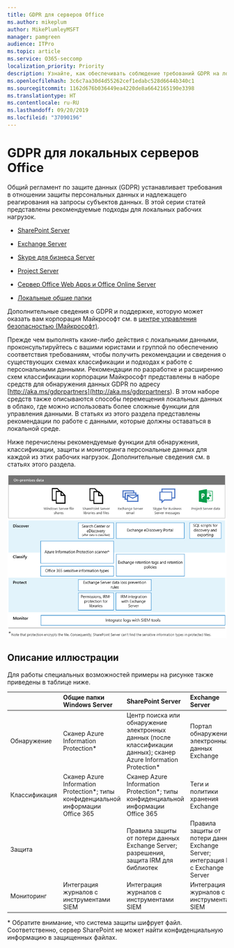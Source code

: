```yaml
---
title: GDPR для серверов Office
ms.author: mikeplum
author: MikePlumleyMSFT
manager: pamgreen
audience: ITPro
ms.topic: article
ms.service: O365-seccomp
localization_priority: Priority
description: Узнайте, как обеспечивать соблюдение требований GDPR на локальных серверах Office.
ms.openlocfilehash: 3c6c7aa30d4d55262cef1edabc528d6644b340c1
ms.sourcegitcommit: 1162d676b036449ea4220de8a6642165190e3398
ms.translationtype: HT
ms.contentlocale: ru-RU
ms.lasthandoff: 09/20/2019
ms.locfileid: "37090196"
---
```

# <a name="gdpr-for-office-on-premises-servers"></a>GDPR для локальных серверов Office

Общий регламент по защите данных (GDPR) устанавливает требования в отношении защиты персональных данных и надлежащего реагирования на запросы субъектов данных. В этой серии статей представлены рекомендуемые подходы для локальных рабочих нагрузок.

-   [SharePoint Server](gdpr-for-sharepoint-server.md)

-   [Exchange Server](gdpr-for-exchange-server.md)

-   [Skype для бизнеса Server](gdpr-for-skype-for-business-server.md)

-   [Project Server](gdpr-for-project-server.md)

-   [Сервер Office Web Apps и Office Online Server](gdpr-for-office-online-server.md)

-   [Локальные общие папки](gdpr-for-on-premises-file-shares.md)

Дополнительные сведения о GDPR и поддержке, которую может оказать вам корпорация Майкрософт см. в [центре управления безопасностью (Майкрософт)](https://www.microsoft.com/ru-RU/TrustCenter/Privacy/gdpr/default.aspx).

Прежде чем выполнять какие-либо действия с локальными данными, проконсультируйтесь с вашими юристами и группой по обеспечению соответствия требованиям, чтобы получить рекомендации и сведения о существующих схемах классификации и подходах к работе с персональными данными. Рекомендации по разработке и расширению схем классификации корпорации Майкрософт представлены в наборе средств для обнаружения данных GDPR по адресу [http://aka.ms/gdprpartners](<http://aka.ms/gdprpartners>). В этом наборе средств также описываются способы перемещения локальных данных в облако, где можно использовать более сложные функции для управления данными. В статьях из этого раздела представлены рекомендации по работе с данными, которые должны оставаться в локальной среде.

Ниже перечислены рекомендуемые функции для обнаружения, классификации, защиты и мониторинга персональные данных для каждой из этих рабочих нагрузок. Дополнительные сведения см. в статьях этого раздела.

![](media/gdpr-for-office-servers-image1.png)

## <a name="illustration-description"></a>Описание иллюстрации

Для работы специальных возможностей примеры на рисунке также приведены в таблице ниже.

|             |Общие папки Windows Server|SharePoint Server|Exchange Server|Skype для бизнеса|Project Server|
|:------------|:-------------------------|:----------------|:--------------|:-----------------|:-------------|
|Обнаружение|Сканер Azure Information Protection*|Центр поиска или обнаружение электронных данных (после классификации данных); сканер Azure Information Protection*|Портал обнаружения электронных данных Exchange|Портал обнаружения электронных данных Exchange|Скрипты SQL для обнаружения и экспорта|
|Классификация|Сканер Azure Information Protection*; типы конфиденциальной информации Office 365|Сканер Azure Information Protection*; типы конфиденциальной информации Office 365|Теги и политики хранения Exchange|Теги и политики хранения Exchange||
|Защита||Правила защиты от потери данных Exchange Server; разрешения, защита IRM для библиотек|Правила защиты от потери данных Exchange Server; интеграция IRM с Exchange Server|||
|Мониторинг|Интеграция журналов с инструментами SIEM|Интеграция журналов с инструментами SIEM|Интеграция журналов с инструментами SIEM|Интеграция журналов с инструментами SIEM|Интеграция журналов с инструментами SIEM|

* Обратите внимание, что система защиты шифрует файл. Соответственно, сервер SharePoint не может найти конфиденциальную информацию в защищенных файлах.
